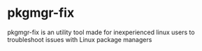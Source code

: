# pkgmgr-fix

pkgmgr-fix is an utility tool made for inexperienced linux users
to troubleshoot issues with Linux package managers

